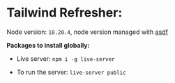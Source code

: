 # Tailwind Refresher:

Node version: ``18.20.4``, node version managed with [asdf](https://asdf-vm.com/manage/commands.html)

**Packages to install globally:**

- Live server: ``npm i -g live-server``

- To run the server: ``live-server public``

